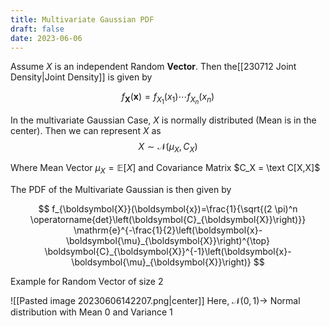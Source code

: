 ```yaml
---
title: Multivariate Gaussian PDF
draft: false
date: 2023-06-06
---
```


Assume $X$ is an independent Random **Vector**. Then the[[230712 Joint Density|Joint Density]] is given by 

$$
f_{\boldsymbol{X}}(\boldsymbol{x})=f_{X_1}\left(x_1\right) \cdots f_{X_n}\left(x_n\right)
$$

In the multivariate Gaussian Case, $X$ is normally distributed (Mean is in the center). Then we can represent $X$ as
$$
X\sim\mathcal N(\mu_X, C_X)
$$

Where Mean Vector $\mu_X=\mathbb{E}[X]$ and Covariance Matrix $C_X = \text C[X,X]$ 

The PDF of the Multivariate Gaussian is then given by

$$
f_{\boldsymbol{X}}(\boldsymbol{x})=\frac{1}{\sqrt{(2 \pi)^n \operatorname{det}\left(\boldsymbol{C}_{\boldsymbol{X}}\right)}} \mathrm{e}^{-\frac{1}{2}\left(\boldsymbol{x}-\boldsymbol{\mu}_{\boldsymbol{X}}\right)^{\top} \boldsymbol{C}_{\boldsymbol{X}}^{-1}\left(\boldsymbol{x}-\boldsymbol{\mu}_{\boldsymbol{X}}\right)}
$$

Example for Random Vector of size 2

![[Pasted image 20230606142207.png|center]]
Here, $\mathcal N(0, 1)\rightarrow$ Normal distribution with Mean $0$ and Variance $1$


